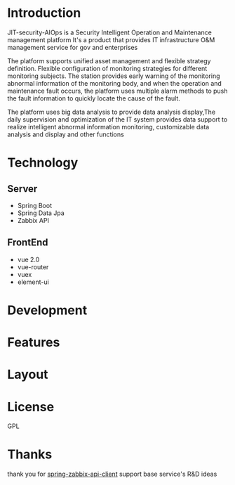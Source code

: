 # Introduction
JIT-security-AIOps is a Security Intelligent Operation and Maintenance management platform
It's a product that provides IT infrastructure O&M management service for gov and enterprises

The platform supports unified asset management and flexible strategy definition.
Flexible configuration of monitoring strategies for different monitoring subjects.
The station provides early warning of the monitoring abnormal information of the monitoring body, and when the operation and maintenance fault occurs, the platform uses multiple alarm methods to push the fault information to quickly locate the cause of the fault.

The platform uses big data analysis to provide data analysis display,The daily supervision and optimization of the IT system provides data support to realize intelligent abnormal information monitoring, customizable data analysis and display and other functions

# Technology
## Server
- Spring Boot
- Spring Data Jpa
- Zabbix API

## FrontEnd
- vue 2.0
- vue-router
- vuex
- element-ui
# Development

# Features

# Layout

# License
GPL

# Thanks
thank you for [spring-zabbix-api-client](https://github.com/mlniang/spring-zabbix-api-client) support base service's R&D ideas
